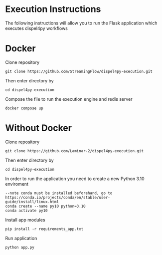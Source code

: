 # Execution Instructions

The following instructions will allow you to run the Flask application which executes dispel4py workflows 

# Docker
Clone repository 
```
git clone https://github.com/StreamingFlow/dispel4py-execution.git
```
Then enter directory by
```
cd dispel4py-execution 
```
Compose the file to run the execution engine and redis server
```
docker compose up
```
# Without Docker

Clone repository 
```
git clone https://github.com/Laminar-2/dispel4py-execution.git
```
Then enter directory by
```
cd dispel4py-execution 
```
In order to run the application you need to create a new Python 3.10 enviroment
```
--note conda must be installed beforehand, go to https://conda.io/projects/conda/en/stable/user-guide/install/linux.html
conda create --name py10 python=3.10
conda activate py10
```
Install app modules
```
pip install -r requirements_app.txt
```
Run application
```
python app.py
```
